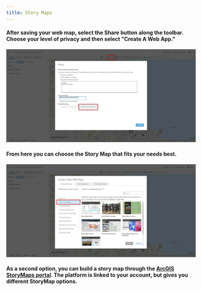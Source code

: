```yaml
---
title: Story Maps
---
```


#### After saving your web map, select the Share button along the toolbar. Choose your level of privacy and then select "Create A Web App."
<html><img src="https://raw.githubusercontent.com/nulib-ds/arcgis_online/gh-pages/img/storymap_1.jpg" alt txt="story map option 1"></html>

<br>

#### From here you can choose the Story Map that fits your needs best. 
<html><img src="https://raw.githubusercontent.com/nulib-ds/arcgis_online/gh-pages/img/storymap_2.jpg" alt txt="story map option 1"></html>

<br>

#### As a second option, you can build a story map through the [ArcGIS StoryMaps portal](https://storymaps.arcgis.com/ "ArcGIS StoryMaps"). The platform is linked to your account, but gives you different StoryMap options. 
